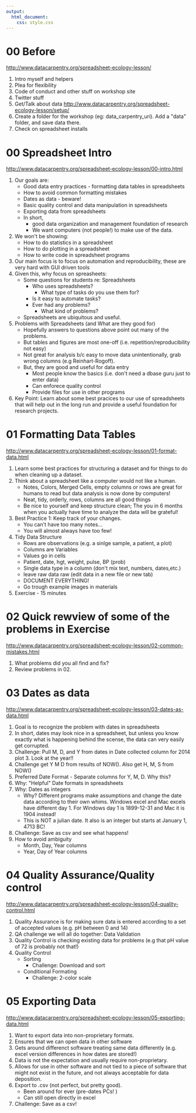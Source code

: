 ```yaml
---
output: 
  html_document:
    css: style.css
---
```

# 00 Before
<http://www.datacarpentry.org/spreadsheet-ecology-lesson/>

1. Intro myself and helpers
2. Plea for flexibility 
3. Code of conduct and other stuff on workshop site
4. Twitter stuff 
5. Get/Talk about data <http://www.datacarpentry.org/spreadsheet-ecology-lesson/setup/>
6. Create a folder for the workshop (eg: data_carpentry_uri).  Add a "data" folder, and save data there.
6. Check on spreadsheet installs

# 00 Spreadsheet Intro
<http://www.datacarpentry.org/spreadsheet-ecology-lesson/00-intro.html>

1. Our goals are:
    - Good data entry practices - formatting data tables in spreadsheets
    - How to avoid common formatting mistakes
    - Dates as data - beware!
    - Basic quality control and data manipulation in spreadsheets
    - Exporting data from spreadsheets
    - In short, 
        - good data organization and management foundation of research
        - We want computers (not people!) to make use of the data.
2. We won't be showing:
    - How to do statistics in a spreadsheet
    - How to do plotting in a spreadsheet
    - How to write code in spreadsheet programs
3. Our main focus is to focus on automation and reproducibility, these are very hard with GUI driven tools
4. Given this, why focus on spreasheets:
    - Some questions for students re: Spreadsheets
        - Who uses spreadsheets?
          - What type of tasks do you use them for?
        - Is it easy to automate tasks?
        - Ever had any problems?
          - What kind of problems?
    - Spreadsheets are ubiquitous and useful. 
5. Problems with Spreadsheets (and What are they good for)
    - Hopefully answers to questions above point out many of the problems.
    - But tables and figures are most one-off (i.e. repetition/reproducibility not easy)
    - Not great for analysis b/c easy to move data unintentionally, grab wrong columns (e.g Reinhart-Rogoff).
    - But, they are good and useful for data entry
        - Most people know the basics (i.e. don't need a dbase guru just to enter data)
        - Can enforece quality control
        - Provide files for use in other programs
6. Key Point: Learn about some best pracices to our use of spreadsheets that will help out in the long run and provide a useful foundation for research projects.

# 01 Formatting Data Tables
<http://www.datacarpentry.org/spreadsheet-ecology-lesson/01-format-data.html>

1. Learn some best practices for structuring a dataset and for things to do when cleaning up a dataset.
2. Think about a spreadsheet like a computer would not like a human.
    - Notes, Colors, Merged Cells, empty columns or rows are great for humans to read but data analysis is now done by computers!
    - Neat, tidy, orderly, rows, columns are all good things
    - Be nice to yourself and keep structure clean; The you in 6 months when you actually have time to analyze the data will be grateful!
3. Best Practice 1: Keep track of your changes.
    - You can't have too many notes...
    - You will almost always have too few!
3. Tidy Data Structure
    - Rows are observations (e.g. a sinlge sample, a patient, a plot)
    - Columns are Variables 
    - Values go in cells
    - Patient, date, hgt, weight, pulse, BP (prob)
    - Single data type in a column (don't mix text, numbers, dates,etc.)
    - leave raw data raw (edit data in a new file or new tab)
    - DOCUMENT EVERYTHING!
    - Go trough example images in materials
5. Exercise - 15 minutes

# 02 Quick rewview of some of the problems in Exercise
<http://www.datacarpentry.org/spreadsheet-ecology-lesson/02-common-mistakes.html>

1. What problems did you all find and fix?
2. Review problems in 02.

# 03 Dates as data
<http://www.datacarpentry.org/spreadsheet-ecology-lesson/03-dates-as-data.html>

1. Goal is to recognize the problem with dates in spreadsheets
2. In short, dates may look nice in a spreadsheet, but unless you know exactly what is happening behind the scense, the data can very easily get corrupted.
3. Challenge: Pull M, D, and Y from dates in Date collected column for 2014 plot 3.  Look at the year!!
4. Challenge get Y M D from results of NOW().  Also get H, M, S from NOW()
4. Preferred Date Format - Separate columns for Y, M, D.  Why this?  
5. Why: "Helpful" Date formats in spreadsheets
6. Why: Dates as integers
    - Why?  Different programs make assumptions and change the date data according to their own whims. Windows excel and Mac excels have different day 1.  For Windows day 1 is 1899-12-31 and Mac it is 1904 instead!  
    - This is NOT a julian date.  It also is an integer but starts at January 1, 4713 BC! 
7. Challenge: Save as csv and see what happens!
7. How to avoid ambiguity
    - Month, Day, Year columns
    - Year, Day of Year columns

# 04 Quality Assurance/Quality control
<http://www.datacarpentry.org/spreadsheet-ecology-lesson/04-quality-control.html>

1. Quality Assurance is for making sure data is entered according to a set of accepted values (e.g. pH between 0 and 14)
2. QA challenge we will all do together: Data Validation
3. Quality Control is checking existing data for problems (e.g that pH value of 72 is probably not that!)
4. Quality Control
    - Sorting
      - Challenge: Download and sort
    - Conditional Formating
      - Challenge: 2-color scale
    
# 05 Exporting Data
<http://www.datacarpentry.org/spreadsheet-ecology-lesson/05-exporting-data.html>

1. Want to export data into non-proprietary formats.  
2. Ensures that we can open data in other software
3. Gets around differenct software treating same data differently (e.g. excel version differences in how dates are stored!)
4. Data is not the expectation and usually require non-proprietary.
2. Allows for use in other software and not tied to a piece of software that might not exist in the future, and not always acceptable for data deposition.
3. Export to .csv (not perfect, but pretty good).  
    - Been around for ever (pre-dates PCs! )
    - Can still open directly in excel
4. Challenge: Save as a csv!
